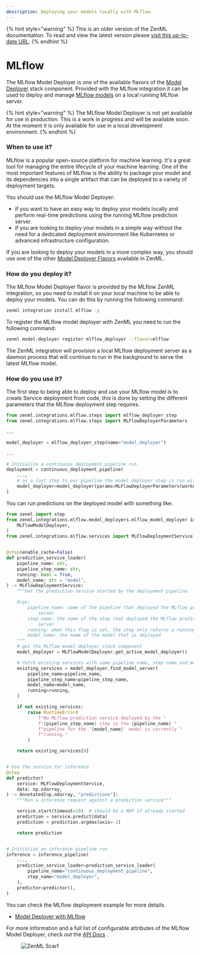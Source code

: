 ```yaml
---
description: Deploying your models locally with MLflow.
---
```


{% hint style="warning" %}
This is an older version of the ZenML documentation. To read and view the latest version please [visit this up-to-date URL](https://docs.zenml.io).
{% endhint %}


# MLflow

The MLflow Model Deployer is one of the available flavors of the [Model Deployer](model-deployers.md) stack component.
Provided with the MLflow integration it can be used to deploy and
manage [MLflow models](https://www.mlflow.org/docs/latest/python\_api/mlflow.deployments.html) on a local running MLflow
server.

{% hint style="warning" %}
The MLflow Model Deployer is not yet available for use in production. This is a work in progress and will be available
soon. At the moment it is only available for use in a local development environment.
{% endhint %}

### When to use it?

MLflow is a popular open-source platform for machine learning. It's a great tool for managing the entire lifecycle of
your machine learning. One of the most important features of MLflow is the ability to package your model and its
dependencies into a single artifact that can be deployed to a variety of deployment targets.

You should use the MLflow Model Deployer:

* if you want to have an easy way to deploy your models locally and perform real-time predictions using the running
  MLflow prediction server.
* if you are looking to deploy your models in a simple way without the need for a dedicated deployment environment like
  Kubernetes or advanced infrastructure configuration.

If you are looking to deploy your models in a more complex way, you should use one of the
other [Model Deployer Flavors](model-deployers.md#model-deployers-flavors) available in ZenML.

### How do you deploy it?

The MLflow Model Deployer flavor is provided by the MLflow ZenML integration, so you need to install it on your local
machine to be able to deploy your models. You can do this by running the following command:

```bash
zenml integration install mlflow -y
```

To register the MLflow model deployer with ZenML you need to run the following command:

```bash
zenml model-deployer register mlflow_deployer --flavor=mlflow
```

The ZenML integration will provision a local MLflow deployment server as a daemon process that will continue to run in
the background to serve the latest MLflow model.

### How do you use it?

The first step to being able to deploy and use your MLflow model is to create Service deployment from code, this is done
by setting the different parameters that the MLflow deployment step requires.

```python
from zenml.integrations.mlflow.steps import mlflow_deployer_step
from zenml.integrations.mlflow.steps import MLFlowDeployerParameters

...

model_deployer = mlflow_deployer_step(name="model_deployer")

...

# Initialize a continuous deployment pipeline run
deployment = continuous_deployment_pipeline(
    ...,
    # as a last step to our pipeline the model deployer step is run with it config in place
    model_deployer=model_deployer(params=MLFlowDeployerParameters(workers=3)),
)
```

You can run predictions on the deployed model with something like:

```python
from zenml import step
from zenml.integrations.mlflow.model_deployers.mlflow_model_deployer import (
    MLFlowModelDeployer,
)
from zenml.integrations.mlflow.services import MLFlowDeploymentService


@step(enable_cache=False)
def prediction_service_loader(
    pipeline_name: str,
    pipeline_step_name: str,
    running: bool = True,
    model_name: str = "model",
) -> MLFlowDeploymentService:
    """Get the prediction service started by the deployment pipeline.

    Args:
        pipeline_name: name of the pipeline that deployed the MLflow prediction
            server
        step_name: the name of the step that deployed the MLflow prediction
            server
        running: when this flag is set, the step only returns a running service
        model_name: the name of the model that is deployed
    """
    # get the MLflow model deployer stack component
    model_deployer = MLFlowModelDeployer.get_active_model_deployer()

    # fetch existing services with same pipeline name, step name and model name
    existing_services = model_deployer.find_model_server(
        pipeline_name=pipeline_name,
        pipeline_step_name=pipeline_step_name,
        model_name=model_name,
        running=running,
    )

    if not existing_services:
        raise RuntimeError(
            f"No MLflow prediction service deployed by the "
            f"{pipeline_step_name} step in the {pipeline_name} "
            f"pipeline for the '{model_name}' model is currently "
            f"running."
        )

    return existing_services[0]


# Use the service for inference
@step
def predictor(
    service: MLFlowDeploymentService,
    data: np.ndarray,
) -> Annotated[np.ndarray, "predictions"]:
    """Run a inference request against a prediction service"""

    service.start(timeout=10)  # should be a NOP if already started
    prediction = service.predict(data)
    prediction = prediction.argmax(axis=-1)

    return prediction


# Initialize an inference pipeline run
inference = inference_pipeline(
    ...,
    prediction_service_loader=prediction_service_loader(
        pipeline_name="continuous_deployment_pipeline",
        step_name="model_deployer",
    ),
    predictor=predictor(),
)
```

You can check the MLflow deployment example for more details.

* [Model Deployer with MLflow](https://github.com/zenml-io/zenml/tree/main/examples/mlflow\_deployment)

For more information and a full list of configurable attributes of the MLflow Model Deployer, check out
the [API Docs](https://sdkdocs.zenml.io/latest/integration\_code\_docs/integrations-mlflow/#zenml.integrations.mlflow.model\_deployers)
.

<!-- For scarf -->
<figure><img alt="ZenML Scarf" referrerpolicy="no-referrer-when-downgrade" src="https://static.scarf.sh/a.png?x-pxid=f0b4f458-0a54-4fcd-aa95-d5ee424815bc" /></figure>
